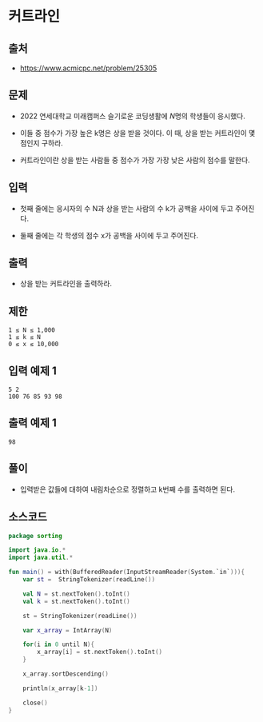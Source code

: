 # 커트라인

## 출처

* https://www.acmicpc.net/problem/25305

## 문제

* 2022 연세대학교 미래캠퍼스 슬기로운 코딩생활에 $N$명의 학생들이 응시했다.

* 이들 중 점수가 가장 높은 k명은 상을 받을 것이다. 이 때, 상을 받는 커트라인이 몇 점인지 구하라.

* 커트라인이란 상을 받는 사람들 중 점수가 가장 가장 낮은 사람의 점수를 말한다.

## 입력

* 첫째 줄에는 응시자의 수 N과 상을 받는 사람의 수 k가 공백을 사이에 두고 주어진다.

* 둘째 줄에는 각 학생의 점수 x가 공백을 사이에 두고 주어진다.

## 출력

* 상을 받는 커트라인을 출력하라.

## 제한

```
1 ≤ N ≤ 1,000 
1 ≤ k ≤ N
0 ≤ x ≤ 10,000 
```

## 입력 예제 1

```
5 2
100 76 85 93 98
```

## 출력 예제 1

```
98
```

## 풀이

* 입력받은 값들에 대하여 내림차순으로 정렬하고 k번째 수를 출력하면 된다.

## 소스코드

```kotlin
package sorting

import java.io.*
import java.util.*

fun main() = with(BufferedReader(InputStreamReader(System.`in`))){
    var st =  StringTokenizer(readLine())

    val N = st.nextToken().toInt()
    val k = st.nextToken().toInt()

    st = StringTokenizer(readLine())

    var x_array = IntArray(N)

    for(i in 0 until N){
        x_array[i] = st.nextToken().toInt()
    }

    x_array.sortDescending()

    println(x_array[k-1])

    close()
}
```
